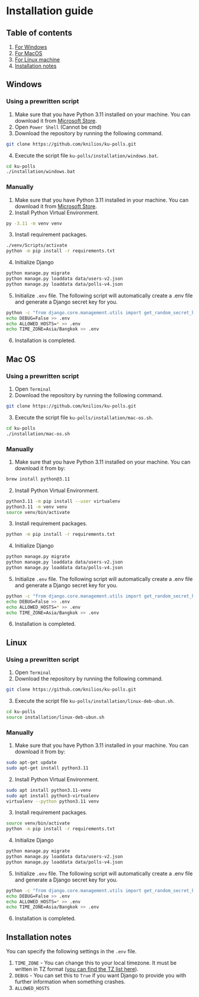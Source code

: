 # Installation guide
## Table of contents
1. [For Windows](#windows)
2. [For MacOS](#mac-os)
3. [For Linux machine](#linux)
4. [Installation notes](#installation-notes)

## Windows
### Using a prewritten script
1. Make sure that you have Python 3.11 installed on your machine. You can download it from [Microsoft Store](https://www.microsoft.com/store/productId/9NRWMJP3717K?ocid=pdpshare).
2. Open ```Power Shell``` (Cannot be cmd)
3. Download the repository by running the following command.
```sh
git clone https://github.com/knilios/ku-polls.git
```
4. Execute the script file ```ku-polls/installation/windows.bat```.
```sh
cd ku-polls
./installation/windows.bat
```
### Manually
1. Make sure that you have Python 3.11 installed in your machine. You can download it from [Microsoft Store](https://www.microsoft.com/store/productId/9NRWMJP3717K?ocid=pdpshare).
2. Install Python Virtual Environment.
```sh
py -3.11 -m venv venv
```
3. Install requirement packages.
```sh
./venv/Scripts/activate
python -m pip install -r requirements.txt
```
4. Initialize Django
```sh
python manage.py migrate
python manage.py loaddata data/users-v2.json
python manage.py loaddata data/polls-v4.json
```
5. Initialize ```.env``` file. The following script will automatically create a .env file and generate a Django secret key for you.
```sh
python -c "from django.core.management.utils import get_random_secret_key; f = open('.env', 'w'); f.write('SECRET_KEY=django-insecure-'+get_random_secret_key()+'\n'); f.close()"
echo DEBUG=False >> .env
echo ALLOWED_HOSTS=* >> .env
echo TIME_ZONE=Asia/Bangkok >> .env
```
6. Installation is completed.

## Mac OS
### Using a prewritten script
1. Open ```Terminal```
2. Download the repository by running the following command.
```sh
git clone https://github.com/knilios/ku-polls.git
```
3. Execute the script file ```ku-polls/installation/mac-os.sh```.
```sh
cd ku-polls
./installation/mac-os.sh
```
### Manually
1. Make sure that you have Python 3.11 installed on your machine. You can download it from by:
```bash
brew install python@3.11
```
2. Install Python Virtual Environment.
```sh
python3.11 -m pip install --user virtualenv
python3.11 -m venv venv
source venv/bin/activate
```
3. Install requirement packages.
```sh
python -m pip install -r requirements.txt
```
4. Initialize Django
```sh
python manage.py migrate
python manage.py loaddata data/users-v2.json
python manage.py loaddata data/polls-v4.json
```
5. Initialize ```.env``` file. The following script will automatically create a .env file and generate a Django secret key for you.
```sh
python -c "from django.core.management.utils import get_random_secret_key; f = open('.env', 'w'); f.write('SECRET_KEY=django-insecure-'+get_random_secret_key()+'\n'); f.close()"
echo DEBUG=False >> .env
echo ALLOWED_HOSTS=* >> .env
echo TIME_ZONE=Asia/Bangkok >> .env
```
6. Installation is completed.

## Linux
### Using a prewritten script
1. Open ```Terminal```
2. Download the repository by running the following command.
```sh
git clone https://github.com/knilios/ku-polls.git
```
3. Execute the script file ```ku-polls/installation/linux-deb-ubun.sh```.
```sh
cd ku-polls
source installation/linux-deb-ubun.sh
```
### Manually
1. Make sure that you have Python 3.11 installed in your machine. You can download it from by:
```bash
sudo apt-get update
sudo apt-get install python3.11
```
2. Install Python Virtual Environment.
```sh
sudo apt install python3.11-venv
sudo apt install python3-virtualenv
virtualenv --python python3.11 venv
```
3. Install requirement packages.
```sh
source venv/bin/activate
python -m pip install -r requirements.txt
```
4. Initialize Django
```sh
python manage.py migrate
python manage.py loaddata data/users-v2.json
python manage.py loaddata data/polls-v4.json
```
5. Initialize ```.env``` file. The following script will automatically create a .env file and generate a Django secret key for you.
```sh
python -c "from django.core.management.utils import get_random_secret_key; f = open('.env', 'w'); f.write('SECRET_KEY=django-insecure-'+get_random_secret_key()+'\n'); f.close()"
echo DEBUG=False >> .env
echo ALLOWED_HOSTS=* >> .env
echo TIME_ZONE=Asia/Bangkok >> .env
```
6. Installation is completed.

## Installation notes
You can specify the following 
settings in the ```.env``` file.
1. ```TIME_ZONE``` - You can change this to your local timezone. It must be written in TZ format ([you can find the TZ list here](https://en.wikipedia.org/wiki/List_of_tz_database_time_zones)).
2. ```DEBUG``` - You can set this to ```True``` if you want Django to provide you with further information when something crashes.
3. ```ALLOWED_HOSTS``` 